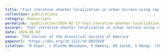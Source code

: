 ```yaml
---
title: "Fast iterative shooter localization in urban terrain using ray casting"
collection: publications
category: manuscripts
permalink: /publication/2024-02-17-fast-iterative-shooter-localization/
excerpt: 'Fast iterative shooter localization in urban terrain using ray casting.'
date: 2024-05-03
venue: 'The Journal of the Acoustical Society of America'
paperurl: 'https://doi.org/10.1121/10.0025929'
citation: 'M Ospel, C Blonde-Weinmann, P Hamery, DO Iacob, S Hengy. (2024). "Fast iterative shooter localization in urban terrain using ray casting." <i>The Journal of the Acoustical Society of America</i>, 155(5), 3005-3013.'
---
```

